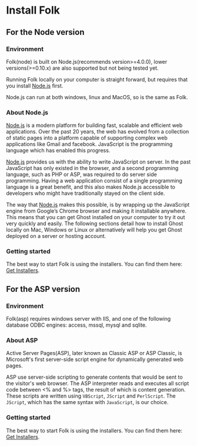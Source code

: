 # Install Folk

## For the Node version

### Environment

Folk(node) is built on Node.js(recommends version>=4.0.0), lower versions(>=0.10.x) are also supported but not being tested yet.

Running Folk locally on your computer is straight forward, but requires that you install [Node.js](https://nodejs.org/) first.

Node.js can run at both windows, linux and MacOS, so is the same as Folk.

### About Node.js

[Node.js](https://nodejs.org/) is a modern platform for building fast, scalable and efficient web applications. Over the past 20 years, the web has evolved from a collection of static pages into a platform capable of supporting complex web applications like Gmail and facebook. JavaScript is the programming language which has enabled this progress.

[Node.js](https://nodejs.org/) provides us with the ability to write JavaScript on server. In the past JavaScript has only existed in the browser, and a second programming language, such as PHP or ASP, was required to do server side programming. Having a web application consist of a single programming language is a great benefit, and this also makes Node.js accessible to developers who might have traditionally stayed on the client side.

The way that [Node.js](https://nodejs.org/) makes this possible, is by wrapping up the JavaScript engine from Google’s Chrome browser and making it installable anywhere. This means that you can get Ghost installed on your computer to try it out very quickly and easily. The following sections detail how to install Ghost locally on Mac, Windows or Linux or alternatively will help you get Ghost deployed on a server or hosting account.

### Getting started

The best way to start Folk is using the installers. You can find them here: [Get Installers](https://github.com/ohex/folk/blob/master/installers).

## For the ASP version

### Environment

Folk(asp) requires windows server with IIS, and one of the following database ODBC engines: access, mssql, mysql and sqlite.

### About ASP

Active Server Pages(ASP), later known as Classic ASP or ASP Classic, is Microsoft's first server-side script engine for dynamically generated web pages. 

ASP use server-side scripting to generate contents that would be sent to the visitor's web browser. The ASP interpreter reads and executes all script code between <% and %> tags, the result of which is content generation. These scripts are written using `VBScript`, `JScript` and `PerlScript`. The `JScript`, which has the same syntax with `JavaScript`, is our choice.

### Getting started

The best way to start Folk is using the installers. You can find them here: [Get Installers](https://github.com/ohex/folk/blob/master/installers).